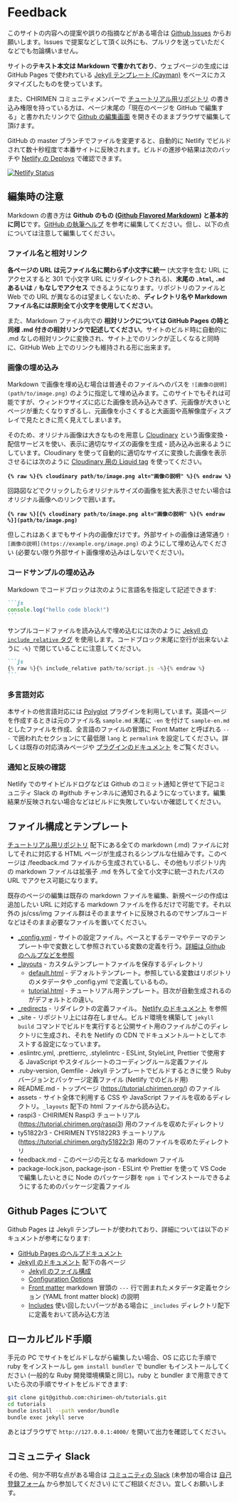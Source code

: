 # Feedback

このサイトの内容への提案や誤りの指摘などがある場合は [Github Issues](https://github.com/chirimen-oh/tutorials/issues) からお願いします。Issues で提案などして頂く以外にも、プルリクを送っていただくなどでも勿論構いません。

サイトの**テキスト本文は Markdown で書かれており**、ウェブページの生成には GitHub Pages で使われている [Jekyll テンプレート (Cayman)](https://github.com/pages-themes/cayman) をベースにカスタマイズしたものを使っています。

また、CHIRIMEN コミュニティメンバーで [チュートリアル用リポジトリ](https://github.com/chirimen-oh/tutorials/) の書き込み権限を持っている方は、ページ末尾の「現在のページを GitHub で編集する」と書かれたリンクで [Github の編集画面](https://help.github.com/ja/articles/about-writing-and-formatting-on-github) を開きそのままブラウザで編集して頂けます。

GitHub の master ブランチでファイルを変更すると、自動的に Netlify でビルドされて数十秒程度で本番サイトに反映されます。ビルドの進捗や結果は次のバッチや [Netlify の Deploys](https://app.netlify.com/sites/tutorial-chirimen-org/deploys) で確認できます。

[![Netlify Status](https://api.netlify.com/api/v1/badges/c15b982d-99d8-471d-bbce-16b02399e255/deploy-status)](https://app.netlify.com/sites/tutorial-chirimen-org/deploys)

## 編集時の注意

Markdown の書き方は **Github のもの ([Github Flavored Markdown](https://help.github.com/ja/articles/basic-writing-and-formatting-syntax)) と基本的に同じ**です。[GitHub の執筆ヘルプ](https://help.github.com/ja/categories/writing-on-github) を参考に編集してください。但し、以下の点については注意して編集してください。

### ファイル名と相対リンク

**各ページの URL は元ファイル名に関わらず小文字に統一** (大文字を含む URL にアクセスすると 301 で小文字 URL にリダイレクトされる)、**末尾の `.html`, `.md` あるいは `/` もなしでアクセス** できるようになります。リポジトリのファイルと Web での URL が異なるのは望ましくないため、**ディレクトリ名や Markdown ファイル名には原則全て小文字を使用してください**。

また、Markdown ファイル内での **相対リンクについては GitHub Pages の時と同様 .md 付きの相対リンクで記述してください**。サイトのビルド時に自動的に .md なしの相対リンクに変換され、サイト上でのリンクが正しくなると同時に、GitHub Web 上でのリンクも維持される形に出来ます。

### 画像の埋め込み

Markdown で画像を埋め込む場合は普通そのファイルへのパスを `![画像の説明](path/to/image.png)` のように指定して埋め込みます。このサイトでもそれは可能ですが、ウィンドウサイズに応じた画像を読み込みできず、元画像が大きいとページが重たくなりすぎるし、元画像を小さくすると大画面や高解像度ディスプレイで見たときに荒く見えてしまいます。

そのため、オリジナル画像は大きなものを用意し [Cloudinary](https://cloudinary.com/) という画像変換・配信サービスを使い、表示に適切なサイズの画像を生成・読み込み出来るようにしています。Cloudinary を使って自動的に適切なサイズに変換した画像を表示させるには次のように [Cloudinary 用の Liquid tag](https://nhoizey.github.io/jekyll-cloudinary/) を使ってください。

**`{% raw %}{% cloudinary path/to/image.png alt="画像の説明" %}{% endraw %}`**

回路図などでクリックしたらオリジナルサイズの画像を拡大表示させたい場合はオリジナル画像へのリンクで囲います。

**`{% raw %}[{% cloudinary path/to/image.png alt="画像の説明" %}{% endraw %}](path/to/image.png)`**

但しこれはあくまでもサイト内の画像だけです。外部サイトの画像は通常通り `![画像の説明](https://example.org/image.png)` のようにして埋め込んでください (必要ない限り外部サイト画像埋め込みはしないでください)。

### コードサンプルの埋め込み

Markdown でコードブロックは次のように言語名を指定して記述できます:

`````md
```js
console.log("hello code block!")
```
`````

サンプルコードファイルを読み込んで埋め込むには次のように [Jekyll の `include_relative` タグ](https://jekyllrb.com/docs/includes/) を使用します。コードブロック末尾に空行が出来ないように `-%}` で閉じていることに注意してください。

`````md
```js
{% raw %}{% include_relative path/to/script.js -%}{% endraw %}
```
`````

### 多言語対応

本サイトの他言語対応には [Polyglot](https://github.com/untra/polyglot) プラグインを利用しています。英語ページを作成するときは元のファイル名 `sample.md` 末尾に `-en` を付けて `sample-en.md` としたファイルを作成、全言語のファイルの冒頭に Front Matter と呼ばれる `---` で囲われたセクションにて最低限 `lang` と `permalink` を設定してください。詳しくは既存の対応済みページや [プラグインのドキュメント](https://polyglot.untra.io/) をご覧ください。

### 通知と反映の確認

Netlify でのサイトビルドログなどは Github のコミット通知と併せて下記コミュニティ Slack の #github チャンネルに通知されるようになっています。編集結果が反映されない場合などはビルドに失敗していないか確認してください。

## ファイル構成とテンプレート

[チュートリアル用リポジトリ](https://github.com/chirimen-oh/tutorials/) 配下にある全ての markdown (.md) ファイルに対してそれに対応する HTML ページが生成されるシンプルな仕組みです。このページは /feedback.md ファイルから生成されているし、その他もリポジトリ内の markdown ファイルは拡張子 .md を外して全て小文字に統一されたパスの URL でアクセス可能になります。

既存のページの編集は既存の markdown ファイルを編集、新規ページの作成は追加したい URL に対応する markdown ファイルを作るだけで可能です。それ以外の js/css/img ファイル群はそのままサイトに反映されるのでサンプルコードなどはそのまま必要なファイルを置いてください。

* [_config.yml](https://github.com/chirimen-oh/tutorials/blob/master/_config.yml) - サイトの設定ファイル。ベースとするテーマやテーマのテンプレート中で変数として参照されている変数の定義を行う。[詳細は Github のヘルプなどを参照](https://help.github.com/articles/configuring-jekyll/)
* [_layouts](https://github.com/chirimen-oh/tutorials/tree/master/_layouts) - カスタムテンプレートファイルを保存するディレクトリ
  * [default.html](https://github.com/chirimen-oh/tutorials/blob/master/_layouts/default.html) - デフォルトテンプレート。参照している変数はリポジトリのメタデータや _config.yml で定義しているもの。
  * [tutorial.html](https://github.com/chirimen-oh/tutorials/blob/master/_layouts/tutorial.html) - チュートリアル用テンプレート。目次が自動生成されるのがデフォルトとの違い。
* [_redirects](https://github.com/chirimen-oh/tutorials/blob/master/_redirects) - リダイレクトの定義ファイル。 [Netlify のドキュメント](https://www.netlify.com/docs/redirects/) を参照
* _site - リポジトリ上には存在しません。ビルド環境を構築して `jekyll build` コマンドでビルドを実行すると公開サイト用のファイルがこのディレクトリに生成され、それを Netlify の CDN でドキュメントルートとしてホストする設定になっています。
* .eslintrc.yml, .prettierrc, .stylelintrc - ESLint, StyleLint, Prettier で使用する JavaScript やスタイルシートのコーディングルール定義ファイル
* .ruby-version, Gemfile - Jekyll テンプレートでビルドするときに使う Ruby バージョンとパッケージ定義ファイル (Netlify でのビルド用)
* README.md - トップページ (https://tutorial.chirimen.org/) のファイル
* assets - サイト全体で利用する CSS や JavaScript ファイルを収めるディレクトリ。`_layouts` 配下の html ファイルから読み込む。 
* raspi3 - CHIRIMEN Raspi3 チュートリアル (https://tutorial.chirimen.org/raspi3) 用のファイルを収めたディレクトリ
* ty51822r3 - CHIRIMEN TY51822R3 チュートリアル (https://tutorial.chirimen.org/ty51822r3) 用のファイルを収めたディレクトリ
* feedback.md - このページの元となる markdown ファイル
* package-lock.json, package-json - ESLint や Prettier を使って VS Code で編集したいときに Node のパッケージ群を `npm i` でインストールできるようにするためのパッケージ定義ファイル

## Github Pages について

Github Pages は Jekyll テンプレートが使われており、詳細については以下のドキュメントが参考になります:

* [GitHub Pages のヘルプドキュメント](https://help.github.com/articles/using-jekyll-as-a-static-site-generator-with-github-pages/)
* [Jekyll のドキュメント](https://jekyllrb.com/docs/) 配下の各ページ
  * [Jekyll のファイル構成](https://jekyllrb.com/docs/structure/)
  * [Configuration Options](https://jekyllrb.com/docs/configuration/options/)
  * [Front matter](https://jekyllrb.com/docs/front-matter/) markdown 冒頭の `---` 行で囲まれたメタデータ定義セクション (YAML front matter block) の説明
  * [Includes](https://jekyllrb.com/docs/includes/) 使い回したいパーツがある場合に `_includes` ディレクトリ配下に定義をおいて読み込む方法

## ローカルビルド手順

手元の PC でサイトをビルドしながら編集したい場合、OS に応じた手順で ruby をインストールし `gem install bundler` で bundler もインストールしてください (一般的な Ruby 開発環境構築と同じ)。ruby と bundler まで用意できていたら次の手順でサイトをビルドできます:

```sh
git clone git@github.com:chirimen-oh/tutorials.git
cd tutorials
bundle install --path vendor/bundle
bundle exec jekyll serve
```

あとはブラウザで `http://127.0.0.1:4000/` を開いて出力を確認してください。

## コミュニティ Slack

その他、何か不明な点がある場合は [コミュニティの Slack](https://chirimen-oh.slack.com/) (未参加の場合は [自己登録フォーム](https://docs.google.com/forms/d/1GzkGfCcsRn4A6-uHPsLu2LszkqKcNJ3sFI4XRishHsE/viewform) から参加してください) にてご相談ください。宜しくお願いします。
